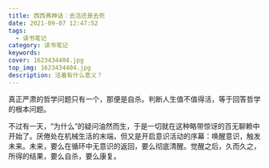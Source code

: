 ```yaml
---
title: 西西弗神话：去活还是去死
date: 2021-09-07 12:47:52
tags:
  - 读书笔记
category: 读书笔记
keywords:
cover: 1623434404.jpg
top_img: 1623434404.jpg
description: 活着有什么意义？
---
```


真正严肃的哲学问题只有一个，那便是自杀。判断人生值不值得活，等于回答哲学的根本问题。

不过有一天，“为什么”的疑问油然而生，于是一切就在这种略带惊讶的百无聊赖中开始了。厌倦处在机械生活的末端，但又是开启意识活动的序幕：唤醒意识，触发未来。未来，要么在循环中无意识的返回，要么彻底清醒。觉醒之后，久而久之，所得的结果，要么自杀，要么康复。
